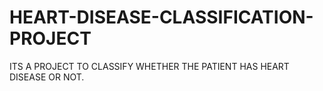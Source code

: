# HEART-DISEASE-CLASSIFICATION-PROJECT
ITS A PROJECT TO CLASSIFY WHETHER THE PATIENT HAS HEART DISEASE OR NOT.
